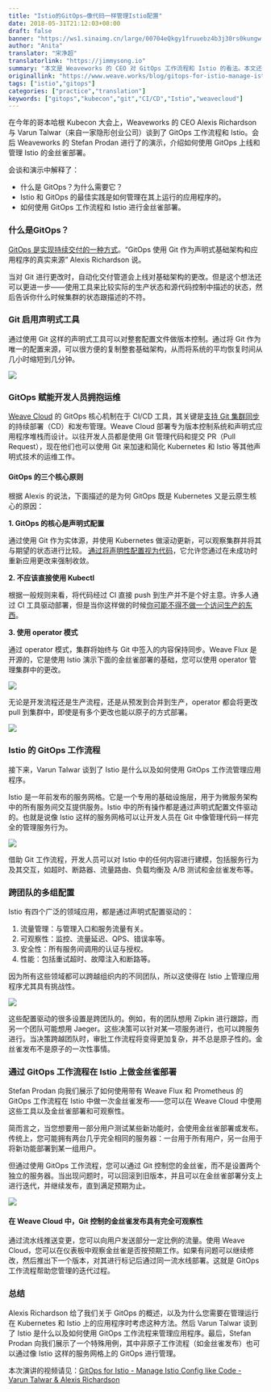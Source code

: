 ```yaml
---
title: "Istio的GitOps—像代码一样管理Istio配置"
date: 2018-05-31T21:12:03+08:00
draft: false
banner: "https://ws1.sinaimg.cn/large/00704eQkgy1fruuebz4b3j30rs0kungw.jpg"
author: "Anita"
translator: "宋净超"
translatorlink: "https://jimmysong.io"
summary: "本文是 Weaveworks 的 CEO 对 GitOps 工作流程和 Istio 的看法。本文还介绍了如何使用 GitOps 上线和管理 Istio 的金丝雀部署。以上观点来自哥本哈根 Kubecon 上的 Weaveworks 的分享。"
originallink: "https://www.weave.works/blog/gitops-for-istio-manage-istio-config-like-code"
tags: ["istio","gitops"]
categories: ["practice","translation"]
keywords: ["gitops","kubecon","git","CI/CD","Istio","weavecloud"]
---
```


在今年的哥本哈根 Kubecon 大会上，Weaveworks 的 CEO Alexis Richardson 与 Varun Talwar（来自一家隐形创业公司）谈到了 GitOps 工作流程和 Istio。会后 Weaveworks 的 Stefan Prodan 进行了的演示，介绍如何使用 GitOps 上线和管理 Istio 的金丝雀部署。

会谈和演示中解释了：

- 什么是 GitOps？为什么需要它？
- Istio 和 GitOps 的最佳实践是如何管理在其上运行的应用程序的。
- 如何使用 GitOps 工作流程和 Istio 进行金丝雀部署。

### 什么是GitOps？

[GitOps 是实现持续交付的一种方式](https://www.weave.works/blog/the-gitops-pipeline)。“GitOps 使用 Git 作为声明式基础架构和应用程序的真实来源” Alexis Richardson 说。

当对 Git 进行更改时，自动化交付管道会上线对基础架构的更改。但是这个想法还可以更进一步——使用工具来比较实际的生产状态和源代码控制中描述的状态，然后告诉你什么时候集群的状态跟描述的不符。

### Git 启用声明式工具

通过使用 Git 这样的声明式工具可以对整套配置文件做版本控制。通过将 Git 作为唯一的配置来源，可以很方便的复制整套基础架构，从而将系统的平均恢复时间从几小时缩短到几分钟。

![](https://ws1.sinaimg.cn/large/00704eQkgy1fruc9ao41vj317o0oqq80.jpg)

### GitOps 赋能开发人员拥抱运维

[Weave Cloud](https://cloud.weave.works/signup) 的 GitOps 核心机制在于 CI/CD 工具，其关键是[支持 Git 集群同步](https://github.com/weaveworks/flux/blob/master/site/introduction.md#automated-git-cluster-synchronisation)的持续部署（CD）和发布管理。Weave Cloud 部署专为版本控制系统和声明式应用程序堆栈而设计。以往开发人员都是使用 Git 管理代码和提交 PR（Pull Request），现在他们也可以使用 Git 来加速和简化 Kubernetes 和 Istio 等其他声明式技术的运维工作。

#### GitOps 的三个核心原则

根据 Alexis 的说法，下面描述的是为何 GitOps 既是 Kubernetes 又是云原生核心的原因：

**1. GitOps 的核心是声明式配置**

通过使用 Git 作为实体源，并使用 Kubernetes 做滚动更新，可以观察集群并将其与期望的状态进行比较。 [通过将声明性配置视为代码](https://www.weave.works/blog/gitops-operations-by-pull-request)，它允许您通过在未成功时重新应用更改来强制收敛。

**2. 不应该直接使用 Kubectl**

根据一般规则来看，将代码经过 CI 直接 push 到生产并不是个好主意。许多人通过 CI 工具驱动部署，但是当你这样做的时候[你可能不得不做一个访问生产的东西](https://www.weave.works/blog/how-secure-is-your-cicd-pipeline)。

**3. 使用 operator 模式**

通过 operator 模式，集群将始终与 Git 中签入的内容保持同步。Weave Flux 是开源的，它是使用 Istio 演示下面的金丝雀部署的基础，您可以使用 operator 管理集群中的更改。

![](https://ws1.sinaimg.cn/large/00704eQkgy1fruc9qogakj312t0ls41d.jpg)

无论是开发流程还是生产流程，还是从预发到合并到生产，operator 都会将更改 pull 到集群中，即使是有多个更改也能以原子的方式部署。

![](https://ws1.sinaimg.cn/large/00704eQkgy1fruca1y7xqj312p0jmn09.jpg)

### Istio 的 GitOps 工作流程

接下来，Varun Talwar 谈到了 Istio 是什么以及如何使用 GitOps 工作流管理应用程序。

Istio 是一年前发布的服务网格。它是一个专用的基础设施层，用于为微服务架构中的所有服务间交互提供服务。Istio 中的所有操作都是通过声明式配置文件驱动的。也就是说像 Istio 这样的服务网格可以让开发人员在 Git 中像管理代码一样完全的管理服务行为。

![](https://ws1.sinaimg.cn/large/00704eQkgy1frucacq5nij317u0oo46y.jpg)

借助 Git 工作流程，开发人员可以对 Istio 中的任何内容进行建模，包括服务行为及其交互，如超时、断路器、流量路由、负载均衡及 A/B 测试和金丝雀发布等。

### 跨团队的多组配置

Istio 有四个广泛的领域应用，都是通过声明式配置驱动的：

1. 流量管理：与管理入口和服务流量有关。
2. 可观察性：监控、流量延迟、QPS、错误率等。
3. 安全性：所有服务间调用的认证与授权。
4. 性能：包括重试超时、故障注入和断路等。

因为所有这些领域都可以跨越组织内的不同团队，所以这使得在 Istio 上管理应用程序尤其具有挑战性。

![](https://ws1.sinaimg.cn/large/00704eQkgy1frucalfge7j317u0oq7aq.jpg)

这些配置驱动的很多设置是跨团队的。例如，有的团队想用 Zipkin 进行跟踪，而另一个团队可能想用 Jaeger。这些决策可以针对某一项服务进行，也可以跨服务进行。当决策跨越团队时，审批工作流程将变得更加复杂，并不总是原子性的。金丝雀发布不是原子的一次性事情。

### 通过 GitOps 工作流程在 Istio 上做金丝雀部署

Stefan Prodan 向我们展示了如何使用带有 Weave Flux 和 Prometheus 的 GitOps 工作流程在 Istio 中做一次金丝雀发布——您可以在 Weave Cloud 中使用这些工具以及金丝雀部署和可观察性。

简而言之，当您想要用一部分用户测试某些新功能时，会使用金丝雀部署或发布。传统上，您可能拥有两台几乎完全相同的服务器：一台用于所有用户，另一台用于将新功能部署到某一组用户。

但通过使用 GitOps 工作流程，您可以通过 Git 控制您的金丝雀，而不是设置两个独立的服务器。当出现问题时，可以回滚到旧版本，并且可以在金丝雀部署分支上进行迭代，并继续发布，直到满足预期为止。

![](https://ws1.sinaimg.cn/large/00704eQkgy1frucatn3n3j312q0lw102.jpg)

#### 在 Weave Cloud 中，Git 控制的金丝雀发布具有完全可观察性

通过流水线推送变更，您可以向用户发送部分一定比例的流量。使用 Weave Cloud，您可以在仪表板中观察金丝雀是否按预期工作。如果有问题可以继续修改，然后推出下一个版本，对其进行标记后通过同一流水线部署。这就是 GitOps 工作流程帮助您管理的迭代过程。

### 总结

Alexis Richardson 给了我们关于 GitOps 的概述，以及为什么您需要在管理运行在 Kubernetes 和 Istio 上的应用程序时考虑这种方法。然后 Varun Talwar 谈到了 Istio 是什么以及如何使用 GitOps 工作流程来管理应用程序。最后，Stefan Prodan 向我们展示了一个特殊用例，其中非原子工作流程（如金丝雀发布）也可以通过像 Istio 这样的服务网格上的 GitOps 进行管理。

本次演讲的视频请见：[GitOps for Istio - Manage Istio Config like Code - Varun Talwar & Alexis Richardson](https://www.youtube.com/watch?v=VkKMf23ZokY)